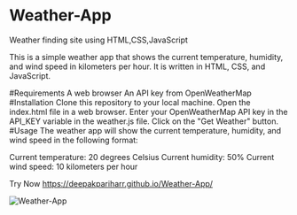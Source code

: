# Weather-App
Weather finding site using HTML,CSS,JavaScript

This is a simple weather app that shows the current temperature, humidity, and wind speed in kilometers per hour. It is written in HTML, CSS, and JavaScript.

#Requirements
A web browser
An API key from OpenWeatherMap
#Installation
Clone this repository to your local machine.
Open the index.html file in a web browser.
Enter your OpenWeatherMap API key in the API_KEY variable in the weather.js file.
Click on the "Get Weather" button.
#Usage
The weather app will show the current temperature, humidity, and wind speed in the following format:

Current temperature: 20 degrees Celsius
Current humidity: 50%
Current wind speed: 10 kilometers per hour

Try Now https://deepakpariharr.github.io/Weather-App/



![Weather-App](https://github.com/Deepakpariharr/Weather-App/assets/96336425/db7adc73-85fd-4134-860f-b4af867a0245)





